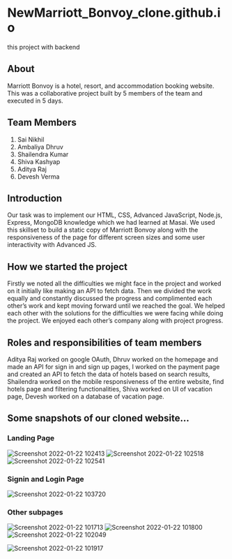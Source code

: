 # NewMarriott_Bonvoy_clone.github.io
this project with backend 

## About
Marriott Bonvoy is a hotel, resort, and accommodation booking website. This was a collaborative project built by 5 members of the team and executed in 5 days.

## Team Members
1. Sai Nikhil
2. Ambaliya Dhruv
3. Shailendra Kumar
4. Shiva Kashyap
5. Aditya Raj
6. Devesh Verma
## Introduction
Our task was to implement our HTML, CSS, Advanced JavaScript, Node.js, Express, MongoDB knowledge which we had learned at Masai. We used this skillset to build a static copy of Marriott Bonvoy along with the responsiveness of the page for different screen sizes and some user interactivity with Advanced JS.
## How we started the project
Firstly we noted all the difficulties we might face in the project and worked on it initially like making an API to fetch data. Then we divided the work equally and constantly discussed the progress and complimented each other’s work and kept moving forward until we reached the goal. We helped each other with the solutions for the difficulties we were facing while doing the project. We enjoyed each other’s company along with project progress.
## Roles and responsibilities of team members
Aditya Raj worked on google OAuth, Dhruv worked on the homepage and made an API for sign in and sign up pages, I worked on the payment page and created an API to fetch the data of hotels based on search results, Shailendra worked on the mobile responsiveness of the entire website, find hotels page and filtering functionalities, Shiva worked on UI of vacation page, Devesh worked on a database of vacation page.
## Some snapshots of our cloned website…
### Landing Page 
![Screenshot 2022-01-22 102413](https://user-images.githubusercontent.com/96105500/158127155-6f7bbed7-7bc6-4685-8208-b0768447016f.png)
![Screenshot 2022-01-22 102518](https://user-images.githubusercontent.com/96105500/158127259-526665a8-66d8-41ec-afbb-d1d7575dff62.png)
![Screenshot 2022-01-22 102541](https://user-images.githubusercontent.com/96105500/158127270-d9de271e-edf3-420f-8512-f97520a29db3.png)

### Signin and Login Page
![Screenshot 2022-01-22 103720](https://user-images.githubusercontent.com/96105500/158127474-18d79b5a-e963-4d8a-9fd8-165780eedebd.png)

### Other subpages
![Screenshot 2022-01-22 101713](https://user-images.githubusercontent.com/96105500/158127577-732fa369-680a-4066-88f2-1d797fc4fa57.png)
![Screenshot 2022-01-22 101800](https://user-images.githubusercontent.com/96105500/158127585-d7d8589e-8454-4649-b610-0c938c88b08c.png)
![Screenshot 2022-01-22 102049](https://user-images.githubusercontent.com/96105500/158127593-3aa7644e-f390-45fe-9bf4-a00410c9c5fe.png)

![Screenshot 2022-01-22 101917](https://user-images.githubusercontent.com/96105500/158127601-2ea5558d-bb46-4258-a65b-21cec26b746e.png)


